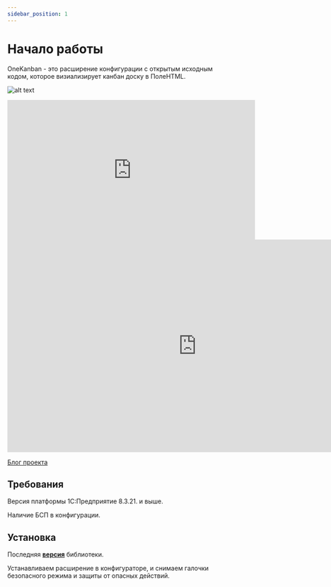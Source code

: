 ```yaml
---
sidebar_position: 1
---
```


# Начало работы

OneKanban - это расширение конфигурации с открытым исходным кодом, которое визиализирует канбан доску в ПолеHTML.

![alt text](\img\OneKanban.png)

<iframe width="560" height="315" src="https://www.youtube.com/embed/SSIYygVDklw?si=kWaSkcNFjPbbs6RX" title="YouTube video player" frameborder="0" allow="accelerometer; clipboard-write; encrypted-media; gyroscope; picture-in-picture; web-share" referrerpolicy="strict-origin-when-cross-origin" allowfullscreen></iframe>

<iframe src="https://vk.com/video_ext.php?oid=-103886687&id=456239017&hd=2&hash=cc0d6ae660baaa7c&autoplay=1" width="853" height="480" allow="encrypted-media; fullscreen; picture-in-picture; screen-wake-lock;" frameborder="0" allowfullscreen></iframe>

[Блог проекта](../blog/welcome)

## Требования

Версия платформы 1С:Предприятие 8.3.21. и выше.

Наличие БСП в конфигурации.

## Установка

Последняя **[версия](https://github.com/ViktorErmakov/Kanban_for_1C/releases)** библиотеки.


Устанавливаем расширение в конфигураторе, и снимаем галочки
безопасного режима и защиты от опасных действий.
